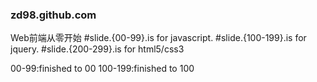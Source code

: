 ### zd98.github.com
Web前端从零开始
#slide.{00-99}.is for javascript.
#slide.{100-199}.is for jquery.
#slide.{200-299}.is for html5/css3

00-99:finished to 00
100-199:finished to 100
